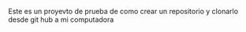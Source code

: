Este es un proyevto de prueba de como crear un repositorio y clonarlo desde git hub a mi computadora